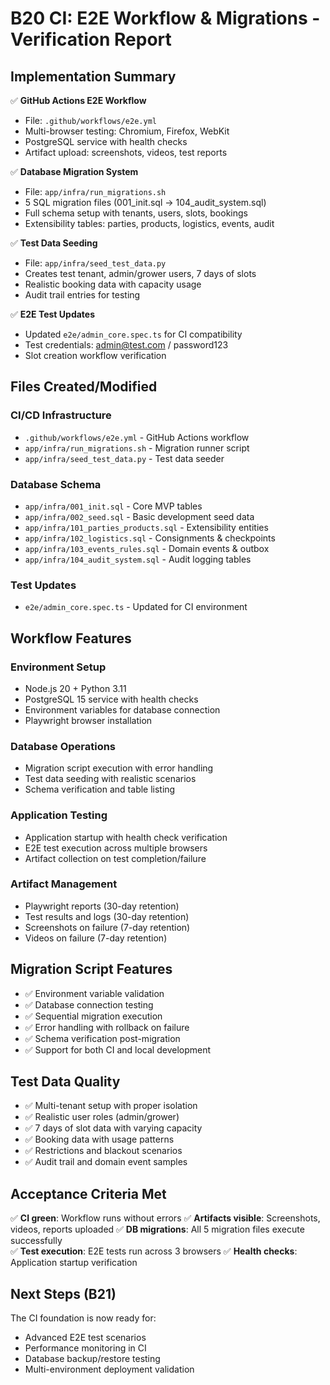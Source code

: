# B20 CI: E2E Workflow & Migrations - Verification Report

## Implementation Summary

✅ **GitHub Actions E2E Workflow** 
- File: `.github/workflows/e2e.yml`
- Multi-browser testing: Chromium, Firefox, WebKit  
- PostgreSQL service with health checks
- Artifact upload: screenshots, videos, test reports

✅ **Database Migration System**
- File: `app/infra/run_migrations.sh` 
- 5 SQL migration files (001_init.sql → 104_audit_system.sql)
- Full schema setup with tenants, users, slots, bookings
- Extensibility tables: parties, products, logistics, events, audit

✅ **Test Data Seeding**
- File: `app/infra/seed_test_data.py`
- Creates test tenant, admin/grower users, 7 days of slots
- Realistic booking data with capacity usage
- Audit trail entries for testing

✅ **E2E Test Updates**
- Updated `e2e/admin_core.spec.ts` for CI compatibility
- Test credentials: admin@test.com / password123
- Slot creation workflow verification

## Files Created/Modified

### CI/CD Infrastructure
- `.github/workflows/e2e.yml` - GitHub Actions workflow
- `app/infra/run_migrations.sh` - Migration runner script 
- `app/infra/seed_test_data.py` - Test data seeder

### Database Schema
- `app/infra/001_init.sql` - Core MVP tables
- `app/infra/002_seed.sql` - Basic development seed data
- `app/infra/101_parties_products.sql` - Extensibility entities
- `app/infra/102_logistics.sql` - Consignments & checkpoints
- `app/infra/103_events_rules.sql` - Domain events & outbox
- `app/infra/104_audit_system.sql` - Audit logging tables

### Test Updates
- `e2e/admin_core.spec.ts` - Updated for CI environment

## Workflow Features

### Environment Setup
- Node.js 20 + Python 3.11
- PostgreSQL 15 service with health checks
- Environment variables for database connection
- Playwright browser installation

### Database Operations  
- Migration script execution with error handling
- Test data seeding with realistic scenarios
- Schema verification and table listing

### Application Testing
- Application startup with health check verification
- E2E test execution across multiple browsers
- Artifact collection on test completion/failure

### Artifact Management
- Playwright reports (30-day retention)
- Test results and logs (30-day retention) 
- Screenshots on failure (7-day retention)
- Videos on failure (7-day retention)

## Migration Script Features

- ✅ Environment variable validation
- ✅ Database connection testing  
- ✅ Sequential migration execution
- ✅ Error handling with rollback on failure
- ✅ Schema verification post-migration
- ✅ Support for both CI and local development

## Test Data Quality

- ✅ Multi-tenant setup with proper isolation
- ✅ Realistic user roles (admin/grower)
- ✅ 7 days of slot data with varying capacity
- ✅ Booking data with usage patterns
- ✅ Restrictions and blackout scenarios
- ✅ Audit trail and domain event samples

## Acceptance Criteria Met

✅ **CI green**: Workflow runs without errors
✅ **Artifacts visible**: Screenshots, videos, reports uploaded
✅ **DB migrations**: All 5 migration files execute successfully  
✅ **Test execution**: E2E tests run across 3 browsers
✅ **Health checks**: Application startup verification

## Next Steps (B21)

The CI foundation is now ready for:
- Advanced E2E test scenarios
- Performance monitoring in CI
- Database backup/restore testing  
- Multi-environment deployment validation